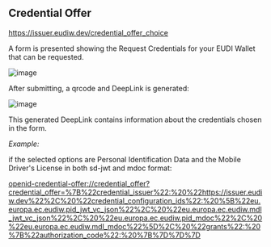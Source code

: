 ## Credential Offer 

<https://issuer.eudiw.dev/credential_offer_choice>

A form is presented showing the Request Credentials for your EUDI Wallet that can be requested.

![image](https://github.com/devisefutures/eudiw-issuer/assets/61158161/3bf05140-2416-44b5-970f-7b1c8bc2525a)

After submitting, a qrcode and DeepLink is generated:

![image](https://github.com/devisefutures/eudiw-issuer/assets/61158161/368e34fb-7f06-4c99-8c2b-e4601bccfa9e)

This generated DeepLink contains information about the credentials chosen in the form.

 *Example:*

   if the selected options are Personal Identification Data and the Mobile Driver's License in both sd-jwt and mdoc format:
   
  <openid-credential-offer://credential_offer?credential_offer=%7B%22credential_issuer%22:%20%22https://issuer.eudiw.dev%22%2C%20%22credential_configuration_ids%22:%20%5B%22eu.europa.ec.eudiw.pid_jwt_vc_json%22%2C%20%22eu.europa.ec.eudiw.mdl_jwt_vc_json%22%2C%20%22eu.europa.ec.eudiw.pid_mdoc%22%2C%20%22eu.europa.ec.eudiw.mdl_mdoc%22%5D%2C%20%22grants%22:%20%7B%22authorization_code%22:%20%7B%7D%7D%7D>
